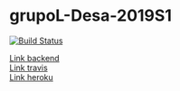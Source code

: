 # grupoL-Desa-2019S1
[![Build Status](https://travis-ci.org/rdnovell/desapp-groupL-backend.svg?branch=master)](https://travis-ci.org/rdnovell/desapp-groupL-backend)

[Link backend](https://github.com/rdnovell/desapp-groupL-backend)  
[Link travis](https://travis-ci.org/rdnovell/desapp-groupL-backend)  
[Link heroku](https://dashboard.heroku.com/apps/desapp-groupl-backend)    
